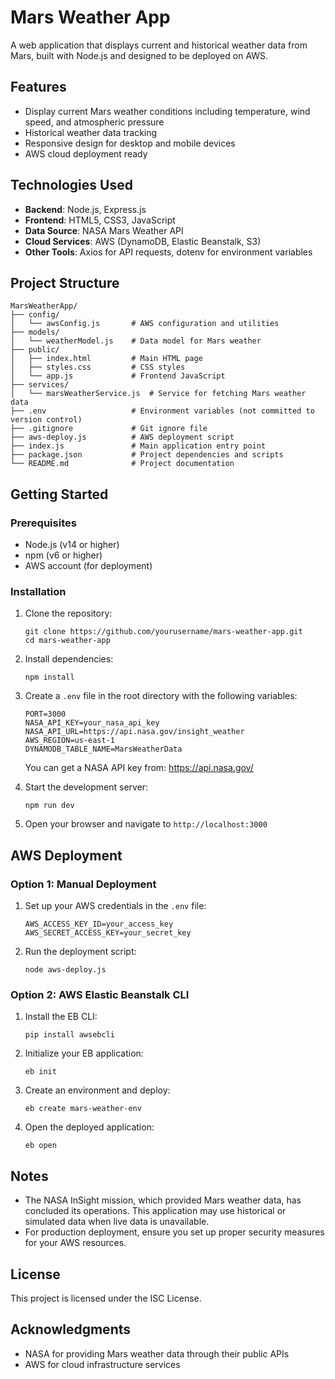 # Mars Weather App

A web application that displays current and historical weather data from Mars, built with Node.js and designed to be deployed on AWS.

## Features

- Display current Mars weather conditions including temperature, wind speed, and atmospheric pressure
- Historical weather data tracking
- Responsive design for desktop and mobile devices
- AWS cloud deployment ready

## Technologies Used

- **Backend**: Node.js, Express.js
- **Frontend**: HTML5, CSS3, JavaScript
- **Data Source**: NASA Mars Weather API
- **Cloud Services**: AWS (DynamoDB, Elastic Beanstalk, S3)
- **Other Tools**: Axios for API requests, dotenv for environment variables

## Project Structure

```
MarsWeatherApp/
├── config/
│   └── awsConfig.js       # AWS configuration and utilities
├── models/
│   └── weatherModel.js    # Data model for Mars weather
├── public/
│   ├── index.html         # Main HTML page
│   ├── styles.css         # CSS styles
│   └── app.js             # Frontend JavaScript
├── services/
│   └── marsWeatherService.js  # Service for fetching Mars weather data
├── .env                   # Environment variables (not committed to version control)
├── .gitignore             # Git ignore file
├── aws-deploy.js          # AWS deployment script
├── index.js               # Main application entry point
├── package.json           # Project dependencies and scripts
└── README.md              # Project documentation
```

## Getting Started

### Prerequisites

- Node.js (v14 or higher)
- npm (v6 or higher)
- AWS account (for deployment)

### Installation

1. Clone the repository:
   ```
   git clone https://github.com/yourusername/mars-weather-app.git
   cd mars-weather-app
   ```

2. Install dependencies:
   ```
   npm install
   ```

3. Create a `.env` file in the root directory with the following variables:
   ```
   PORT=3000
   NASA_API_KEY=your_nasa_api_key
   NASA_API_URL=https://api.nasa.gov/insight_weather
   AWS_REGION=us-east-1
   DYNAMODB_TABLE_NAME=MarsWeatherData
   ```

   You can get a NASA API key from: https://api.nasa.gov/

4. Start the development server:
   ```
   npm run dev
   ```

5. Open your browser and navigate to `http://localhost:3000`

## AWS Deployment

### Option 1: Manual Deployment

1. Set up your AWS credentials in the `.env` file:
   ```
   AWS_ACCESS_KEY_ID=your_access_key
   AWS_SECRET_ACCESS_KEY=your_secret_key
   ```

2. Run the deployment script:
   ```
   node aws-deploy.js
   ```

### Option 2: AWS Elastic Beanstalk CLI

1. Install the EB CLI:
   ```
   pip install awsebcli
   ```

2. Initialize your EB application:
   ```
   eb init
   ```

3. Create an environment and deploy:
   ```
   eb create mars-weather-env
   ```

4. Open the deployed application:
   ```
   eb open
   ```

## Notes

- The NASA InSight mission, which provided Mars weather data, has concluded its operations. This application may use historical or simulated data when live data is unavailable.
- For production deployment, ensure you set up proper security measures for your AWS resources.

## License

This project is licensed under the ISC License.

## Acknowledgments

- NASA for providing Mars weather data through their public APIs
- AWS for cloud infrastructure services